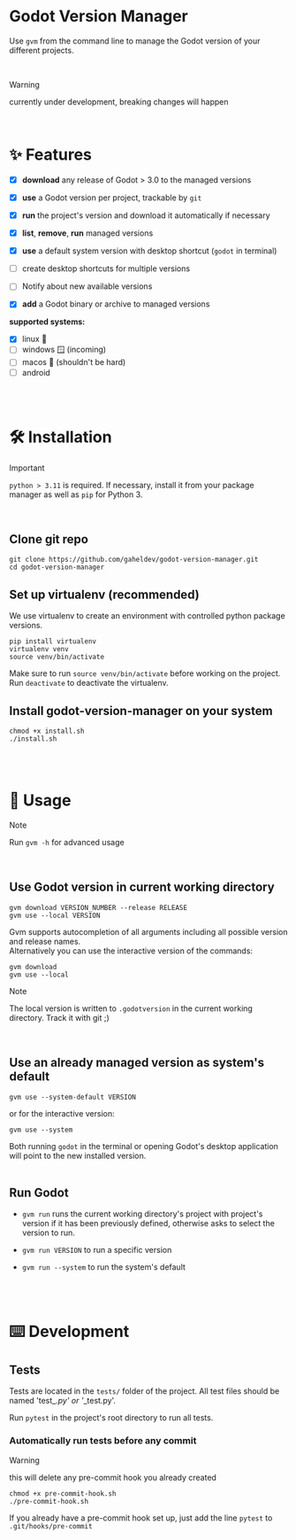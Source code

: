 # Godot Version Manager

Use `gvm` from the command line to manage the Godot version of your different projects.

<br/>

> [!WARNING]
> currently under development, breaking changes will happen

<br/>


# ✨ Features

* [x] **download** any release of Godot > 3.0 to the managed versions
* [x] **use** a Godot version per project, trackable by `git`
* [x] **run** the project's version and download it automatically if necessary
* [x] **list**, **remove**, **run** managed versions
* [x] **use** a default system version with desktop shortcut (`godot` in terminal)
* [ ] create desktop shortcuts for multiple versions
* [ ] Notify about new available versions
* [x] **add** a Godot binary or archive to managed versions


**supported systems:**
* [x] linux 🐧
* [ ] windows 🪟 (incoming)
* [ ] macos 🍎 (shouldn't be hard)
* [ ] android

<br></br>




# 🛠️ Installation

>[!IMPORTANT]
> `python > 3.11` is required. If necessary, install it from your package manager as well as `pip` for Python 3.
<br/>

<!--- Seems unnecessary 
The package uses `argcomplete` to autocomplete arguments. Install it on your system using:

```
# on Ubuntu
sudo apt install python3-argcomplete
sudo activate-global-python-argcomplete
```
--->

## Clone git repo

```
git clone https://github.com/gaheldev/godot-version-manager.git
cd godot-version-manager
```

## Set up virtualenv (recommended)

We use virtualenv to create an environment with controlled python package versions. 


```
pip install virtualenv
virtualenv venv
source venv/bin/activate
```

Make sure to run `source venv/bin/activate` before working on the project. <br>
Run `deactivate` to deactivate the virtualenv.

## Install godot-version-manager on your system

```
chmod +x install.sh
./install.sh
```

<br></br>



# 📝 Usage

>[!NOTE]
> Run ```gvm -h``` for advanced usage
<br/>

## Use Godot version in current working directory

```
gvm download VERSION_NUMBER --release RELEASE
gvm use --local VERSION
```

Gvm supports autocompletion of all arguments including all possible version and release names.  
Alternatively you can use the interactive version of the commands:
```
gvm download
gvm use --local
```

>[!NOTE]
> The local version is written to `.godotversion` in the current working directory. 
> Track it with git ;) 
<br/>

## Use an already managed version as system's default
```
gvm use --system-default VERSION
```
or for the interactive version:
```
gvm use --system
```

Both running ```godot``` in the terminal or opening Godot's desktop application will point to the new installed version.  
<br/>


## Run Godot

* `gvm run` runs the current working directory's project with project's version if it has been previously defined, otherwise asks to select the version to run.
  
* `gvm run VERSION` to run a specific version
  
* `gvm run --system` to run the system's default

<br><br/>




# ⌨️ Development

## Tests

Tests are located in the `tests/` folder of the project. All test files should be named 'test_*.py' or '*_test.py'.

Run `pytest` in the project's root directory to run all tests. 

### Automatically run tests before any commit

> [!WARNING]
> this will delete any pre-commit hook you already created
```
chmod +x pre-commit-hook.sh
./pre-commit-hook.sh
```

If you already have a pre-commit hook set up, just add the line `pytest` to `.git/hooks/pre-commit`
